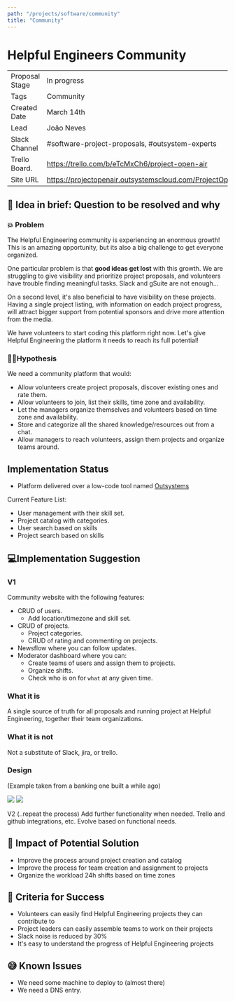 ```yaml
---
path: "/projects/software/community"
title: "Community"
---
```


# Helpful Engineers Community
| | |
|-|-|
| Proposal Stage | In progress |
| Tags           | Community |
| Created Date   | March 14th |
| Lead           | João Neves |
| Slack Channel  | #software-project-proposals, #outsystem-experts |
| Trello Board.  | https://trello.com/b/eTcMxCh6/project-open-air |
| Site URL| https://projectopenair.outsystemscloud.com/ProjectOpenAir |

## 📃 Idea in brief: Question to be resolved and why

### 💥 Problem
The Helpful Engineering community is experiencing an enormous growth! This is an amazing opportunity, 
but its also a big challenge to get everyone organized.

One particular problem is that **good ideas get lost** with this growth. We are struggling to give visibility 
and prioritize project proposals, and volunteers have trouble finding meaningful tasks. Slack and gSuite are not enough...

On a second level, it's also beneficial to have visibility on these projects. Having a single project listing, with information
on eadch project progress,  will attract bigger support from potential sponsors and drive more attention from the media.

We have volunteers to start coding this platform right now. Let's give Helpful Engineering the platform it needs to reach its full potential!

### 👨‍🔬Hypothesis
We need a community platform that would:
* Allow volunteers create project proposals, discover existing ones and rate them.
* Allow volunteers to join, list their skills, time zone and availability.
* Let the managers organize themselves and volunteers based on time zone and availability.
* Store and categorize all the shared knowledge/resources out from a chat.
* Allow managers to reach volunteers, assign them projects and organize teams around. 

## Implementation Status

* Platform delivered over a low-code tool named [Outsystems](https://www.outsystems.com/)

Current Feature List:
* User management with their skill set.
* Project catalog with categories.
* User search based on skills
* Project search based on skills

## 💻Implementation Suggestion

### V1
Community website with the following features:
* CRUD of users.
  * Add location/timezone and skill set.
* CRUD of projects.
  * Project categories.
  * CRUD of rating and commenting on projects.
* Newsflow where you can follow updates.
* Moderator dashboard where you can:
  * Create teams of users and assign them to projects.
  * Organize shifts.
  * Check who is on for `what` at any given time.

### What it is
A single source of truth for all proposals and running project at Helpful Engineering, together their team organizations.

### What it is not
Not a substitute of Slack, jira, or trello.

### Design
(Example taken from a banking one built a while ago)

![](../assets/community1.png)
![](../assets/community2.png)


V2 (..repeat the process)
Add further functionality when needed. Trello and github integrations, etc. Evolve based on functional needs.

## 💪 Impact of Potential Solution
* Improve the process around project creation and catalog
* Improve the process for team creation and assignment to projects
* Organize the workload 24h shifts based on time zones

## 🙌 Criteria for Success
* Volunteers can easily find Helpful Engineering projects they can contribute to
* Project leaders can easily assemble teams to work on their projects
* Slack noise is reduced by 30%
* It's easy to understand the progress of Helpful Engineering projects

## 😅 Known Issues
* We need some machine to deploy to (almost there)
* We need a DNS entry.
